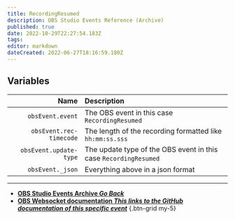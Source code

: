 ```yaml
---
title: RecordingResumed
description: OBS Studio Events Reference (Archive)
published: true
date: 2022-10-29T22:27:54.183Z
tags: 
editor: markdown
dateCreated: 2022-06-27T18:16:59.180Z
---
```


## Variables
Name | Description
----:|:------------
`obsEvent.event` | The OBS event in this case `RecordingResumed`
`obsEvent.rec-timecode` | The length of the recording formatted like `hh:mm:ss.sss`
`obsEvent.update-type` | The update type of the OBS event in this case `RecordingResumed`
`obsEvent._json` | Everything above in a json format

---

- [<i class="mdi mdi-chevron-left"></i>**OBS Studio Events Archive *Go Back***](/Broadcasters/OBS/Archive/Events)
- [<i class="mdi mdi-github"></i> **OBS Websocket documentation *This links to the GitHub documentation of this specific event***](https://github.com/obsproject/obs-websocket/blob/4.x-current/docs/generated/protocol.md#recordingresumed)
{.btn-grid my-5}
